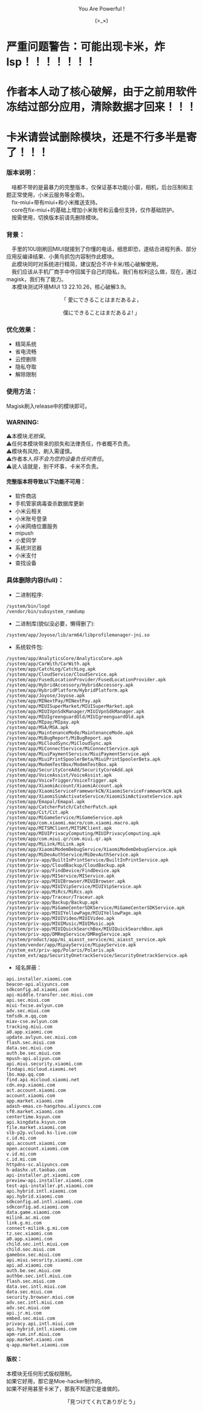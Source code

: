 <p align="center">You Are Powerful !</p>        
<p align="center">(>_×)</p> 

# 严重问题警告：可能出现卡米，炸lsp！！！！！！！      
# 作者本人动了核心破解，由于之前用软件冻结过部分应用，清除数据才回来！！！      
# 卡米请尝试删除模块，还是不行多半是寄了！！！      
### 版本说明：      
&emsp;啥都不带的是最暴力的完整版本，仅保证基本功能(小窗，相机，后台压制和主题正常使用，小米云服务等全寄)。         
&emsp;fix-miui+带有miui+和小米推送支持。               
&emsp;core在fix-miui+的基础上增加小米账号和云备份支持，仅作基础防护。           
&emsp;按需使用，切换版本前请先删除模块。        
### 背景：      
&emsp;手里的10U刚刷回MIUI就接到了你懂的电话，细思即恐，遂结合进程列表、部分应用反编译结果、小黄鸟抓包内容制作此模块。         
&emsp;此模块同时对系统进行精简，建议配合不许卡米/核心破解使用。         
&emsp;我们应该从手机厂商手中夺回属于自己的隐私，我们有权利这么做，现在，通过magisk，我们有了能力。        
&emsp;本模块测试环境MIUI 13 22.10.26，核心破解3.9。     
<p align="center">「  愛にできることはまだあるよ，</p>              
<p align="center">    僕にできることはまだあるよ! 」</p>        

### 优化效果：
- 精简系统
- 省电流畅
- 云控删除
- 隐私夺取
- 解除限制
### 使用方法：      
Magisk刷入release中的模块即可。      
### WARNING:        
⚠本模块*无担保*。       
⚠任何本模块带来的损失和法律责任，作者概不负责。         
⚠模块有风险，刷入需谨慎。         
⚠作者本人*将不会为您的设备负任何责任*。          
⚠说人话就是，别干坏事，卡米不负责。
#### 完整版本将导致以下功能不可用：          
- 软件商店          
- 手机管家病毒查杀数据库更新          
- 小米云相关       
- 小米账号登录       
- 小米网络位置服务       
- mipush         
- 小爱同学       
- 系统浏览器       
- 小米支付        
- 查找设备        
### 具体删除内容(full)：         
- 二进制程序:        
```text
/system/bin/logd
/vendor/bin/subsystem_ramdump
```
- 二进制库(貌似没必要，懒得删了):        
```text
/system/app/Joyose/lib/arm64/libprofilemanager-jni.so
```
- 系统软件包:             
```text
/system/app/AnalyticsCore/AnalyticsCore.apk
/system/app/CarWith/CarWith.apk
/system/app/CatchLog/CatchLog.apk
/system/app/CloudService/CloudService.apk
/system/app/FusedLocationProvider/FusedLocationProvider.apk
/system/app/HybridAccessory/HybridAccessory.apk
/system/app/HybridPlatform/HybridPlatform.apk
/system/app/Joyose/Joyose.apk
/system/app/MINextPay/MINextPay.apk
/system/app/MIUISuperMarket/MIUISuperMarket.apk
/system/app/MIUIVpnSdkManager/MIUIVpnSdkManager.apk
/system/app/MIUIgreenguardOld/MIUIgreenguardOld.apk
/system/app/MIpay/MIpay.apk
/system/app/MSA/MSA.apk
/system/app/MaintenanceMode/MaintenanceMode.apk
/system/app/MiBugReport/MiBugReport.apk
/system/app/MiCloudSync/MiCloudSync.apk
/system/app/MiConnectService/MiConnectService.apk
/system/app/MiuiPaymentService/MiuiPaymentService.apk
/system/app/MiuiPrintSpoolerBeta/MiuiPrintSpoolerBeta.apk
/system/app/ModemTestBox/ModemTestBox.apk
/system/app/SecurityCoreAdd/SecurityCoreAdd.apk
/system/app/VoiceAssist/VoiceAssist.apk
/system/app/VoiceTrigger/VoiceTrigger.apk
/system/app/XiaomiAccount/XiaomiAccount.apk
/system/app/XiaomiServiceFrameworkCN/XiaomiServiceFrameworkCN.apk
/system/app/XiaomiSimActivateService/XiaomiSimActivateService.apk
/system/app/Emapal/Emapal.apk
/system/app/CatcherPatch/CatcherPatch.apk
/system/app/Cit/Cit.apk
/system/app/MiGameService/MiGameService.apk
/system/app/com.xiaomi.macro/com.xiaomi.macro.apk
/system/app/MITSMClient/MITSMClient.apk
/system/app/MIUIPrivacyComputing/MIUIPrivacyComputing.apk
/system/app/com.miui.qr/com.miui.qr.apk
/system/app/MiLink/MiLink.apk
/system/app/XiaomiModemDebugService/XiaomiModemDebugService.apk
/system/app/MiDevAuthService/MiDevAuthService.apk
/system/priv-app/BuiltInPrintService/BuiltInPrintService.apk
/system/priv-app/CloudBackup/CloudBackup.apk
/system/priv-app/FindDevice/FindDevice.apk
/system/priv-app/MIService/MIService.apk
/system/priv-app/MIUIBrowser/MIUIBrowser.apk
/system/priv-app/MIUIVipService/MIUIVipService.apk
/system/priv-app/MiRcs/MiRcs.apk
/system/priv-app/Traceur/Traceur.apk
/system/priv-app/Backup/Backup.apk
/system/priv-app/MiGameCenterSDKService/MiGameCenterSDKService.apk
/system/priv-app/MIUIYellowPage/MIUIYellowPage.apk
/system/priv-app/MIUIVideo/MIUIVideo.apk
/system/priv-app/MIUIMusic/MIUIMusic.apk
/system/priv-app/MIUIQuickSearchBox/MIUIQuickSearchBox.apk
/system/priv-app/DMRegService/DMRegService.apk
/system/product/app/mi_aiasst_service/mi_aiasst_service.apk
/system/vendor/app/MipayService/MipayService.apk
/system_ext/priv-app/Polaris/Polaris.apk
/system_ext/app/SecurityOnetrackService/SecurityOnetrackService.apk
```
- 域名屏蔽：         
```text
api.installer.xiaomi.com
beacon-api.aliyuncs.com
sdkconfig.ad.xiaomi.com
api-middle.transfer.sec.miui.com
api.sec.miui.com
miui-fxcse.avlyun.com
adv.sec.miui.com
tmfsdk.m.qq.com
miav-cse.avlyun.com
tracking.miui.com
a0.app.xiaomi.com
update.avlyun.sec.miui.com
flash.sec.miui.com
data.sec.miui.com
auth.be.sec.miui.com
mpush-api.aliyun.com
api.miui.security.xiaomi.com
findapi.micloud.xiaomi.net
lbs.map.qq.com
find.api.micloud.xiaomi.net
cdn.exp.xiaomi.com
act.account.xiaomi.com
account.xiaomi.com
app.market.xiaomi.com
adash-emas.cn-hangzhou.aliyuncs.com
sf0.market.xiaomi.com
centertime.ksyun.com
api.kingdata.ksyun.com
file.market.xiaomi.com
slb-p2p.vcloud.ks-live.com
c.id.mi.com
api.account.xiaomi.com
open.account.xiaomi.com
v.id.mi.com
c.id.mi.com
httpdns-sc.aliyuncs.com
h-adashx.ut.taobao.com
api-installer.pt.xiaomi.com
preview-api.installer.xiaomi.com
test-api-installer.pt.xiaomi.com
api.hybrid.intl.xiaomi.com
api.hybrid.xiaomi.com
sdkconfig.ad.intl.xiaomi.com
sdkconfig.ad.xiaomi.com
data.game.xiaomi.com
milink.ac.mi.com
link.g.mi.com
connect-milink.g.mi.com
tz.sec.xiaomi.com
a0.app.xiaomi.com
child.sec.intl.miui.com
child.sec.miui.com
gamebox.sec.miui.com
api.miui.security.xiaomi.com
api.ad.xiaomi.com
auth.be.sec.miui.com
authbe.sec.intl.miui.com
flash.sec.miui.com
data.sec.intl.miui.com
data.sec.miui.com
security.browser.miui.com
adv.sec.intl.miui.com
adv.sec.miui.com
api.jr.mi.com
embed.sec.miui.com
privacy.api.intl.miui.com
api.hybrid.intl.xiaomi.com
apm-rum.inf.miui.com
app.market.xiaomi.com
q-app.market.xiaomi.com
```
#### 版权：          
本模块无任何形式版权限制。        
如果它好用，那它是Moe-hacker制作的。          
如果不好用甚至卡米了，那我不知道它是谁做的。          
<p align="center">「見つけてくれてありがとう」</p>        
